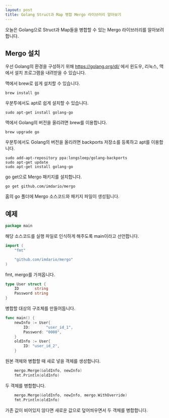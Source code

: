 ```yaml
---
layout: post
title: Golang Struct과 Map 병합 Mergo 라이브러리 알아보기
---
```


오늘은 Golang으로 Struct과 Map들을 병합할 수 있는 Mergo 라이브러리를 알아보려 합니다.

## Mergo 설치

우선 Golang의 환경을 구성하기 위해 https://golang.org/dl/ 에서 윈도우, 리눅스, 맥에서 설치 프로그램을 내려받을 수 있습니다.

맥에서 brew로 쉽게 설치할 수 있습니다.

```
brew install go
```

우분투에서도 apt로 쉽게 설치할 수 있습니다.

```
sudo apt-get install golang-go
```

맥에서 Golang의 버전을 올리려면 brew를 이용합니다.

```
brew upgrade go
```

우분투에서도 Golang의 버전을 올리려면 backports 저장소를 등록하고 apt를 이용합니다.

```
sudo add-apt-repository ppa:longsleep/golang-backports
sudo apt-get update
sudo apt-get install golang-go
```

go get으로 Mergo 패키지를 설치합니다.

```
go get github.com/imdario/mergo
```

홈의 go 폴더에 Mergo 소스코드와 패키지 파일이 생성됩니다.

## 예제

```go
package main
```

해당 소스코드를 실행 파일로 인식하게 해주도록 main이라고 선언합니다.

```go
import (
	"fmt"

	"github.com/imdario/mergo"
)
```

fmt, mergo를 가져옵니다.

```go
type User struct {
	ID       string
	Password string
}
```

병합할 대상의 구조체를 만들어둡니다.

```go
func main() {
	newInfo := User{
		ID:       "user_id_1",
		Password: "0000",
	}
	oldInfo := User{
		ID: "user_id_2",
	}
```

원본 객체와 병합할 때 새로 넣을 객체를 생성합니다.

```go
	mergo.Merge(&oldInfo, newInfo)
	fmt.Println(oldInfo)
```

두 객체를 병합합니다.

```go
	mergo.Merge(&oldInfo, newInfo, mergo.WithOverride)
	fmt.Println(oldInfo)
```

가존 값이 비어있지 않다면 새로운 값으로 덮어씌우면서 두 객체를 병합합니다.
